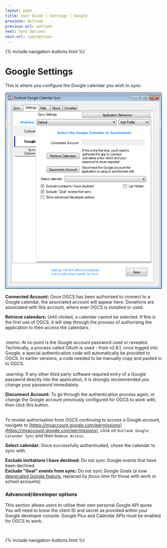 ```yaml
---
layout: page
title: User Guide | Settings | Google
previous: Outlook
previous-url: outlook
next: Sync Options
next-url: syncoptions
---
```

{% include navigation-buttons.html %}

# Google Settings

This is where you configure the Google calendar you wish to sync. 

![Google Settings Screenshot](google.png)

**Connected Account:** Once OGCS has been authorised to connect to a Google calendar, the associated account will appear here. Donations are associated with this account, where ever OGCS is installed or used.

**Retrieve calendars:** Until clicked, a calendar cannot be selected. If this is the first use of OGCS, it will step through the process of authorising the application to then access the calendars.  
<br/>
<div class="tip">:memo: At no point is the Google account password used or revealed. Technically, a process called OAuth is used - from v2.6.1, once logged into Google, a special authentication code will automatically be provided to OGCS. In earlier versions, a code needed to be manually copy and pasted in to OGCS.</div>
<br/>
<div class="tip">:warning: If any other third party software required entry of a Google password directly into the application, it is strongly recommended you change your password immediately.

**Disconnect Account:** To go through the authentication process again, or change the Google account previously configured for OGCS to work with, then click this button.</div>
<br/>
To revoke authorisation from OGCS continuing to access a Google account, navigate to [https://myaccount.google.com/permissions](https://myaccount.google.com/permissions), click on `Outlook Google Calendar Sync` and then `Remove Access`.

**Select calendar:** Once successfully authenticated, chose the calendar to sync with.

**Exclude invitations I have declined:** Do not sync Google events that have been declined.  
**Exclude "Goal" events from sync:** Do not sync Google _Goals_ (a now [deprecated Google feature](https://support.google.com/calendar/answer/12207659), replaced by _focus time_ for those with work or school accounts)

### Advanced/developer options
This section allows users to utilise their own personal Google API quota. You will need to know the client ID and secret as provided within your Google developer console. Google Plus and Calendar APIs must be enabled for OGCS to work.


<p>&nbsp;</p>
{% include navigation-buttons.html %}
<p>&nbsp;</p>
